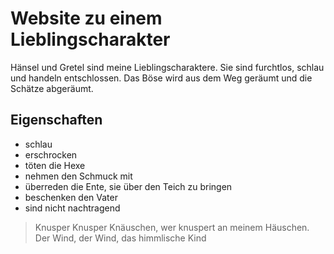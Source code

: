# Website zu einem Lieblingscharakter

Hänsel und Gretel sind meine Lieblingscharaktere. Sie sind furchtlos, schlau und handeln entschlossen. 
Das Böse wird aus dem Weg geräumt und die Schätze abgeräumt.

## Eigenschaften
* schlau
* erschrocken 
* töten die Hexe
* nehmen den Schmuck mit
* überreden die Ente, sie über den Teich zu bringen
* beschenken den Vater
* sind nicht nachtragend

> Knusper Knusper Knäuschen, wer knuspert an meinem Häuschen. Der Wind, der Wind, das himmlische Kind
